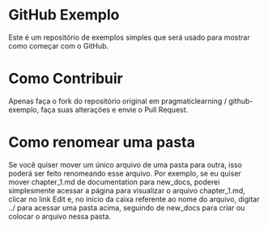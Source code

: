 GitHub Exemplo
==============

Este é um repositório de exemplos simples que será usado para mostrar como começar com o GitHub.

Como Contribuir
=================

Apenas faça o fork do repositório original em pragmaticlearning / github-exemplo, faça suas alterações e envie o Pull Request.

Como renomear uma pasta
=================

Se você quiser mover um único arquivo de uma pasta para outra, isso poderá ser feito renomeando esse arquivo. Por exemplo, se eu quiser mover chapter_1.md de documentation para new_docs, poderei simplesmente acessar a página para visualizar o arquivo chapter_1.md, clicar no link Edit e, no início da caixa referente ao nome do arquivo, digitar ../ para acessar uma pasta acima, seguindo de new_docs para criar ou colocar o arquivo nessa pasta.
